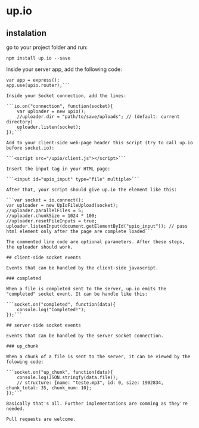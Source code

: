 # up.io
## instalation
go to your project folder and run:

```npm install up.io --save```

Inside your server app, add the following code:

```var upio = require('up.io');
var app = express();
app.use(upio.router);```

Inside your Socket connection, add the lines:

```io.on("connection", function(socket){
    var uploader = new upio();
    //uploader.dir = "path/to/save/uploads"; // (default: current directory)
    uploader.listen(socket);
});```

Add to your client-side web-page header this script (try to call up.io before socket.io):

```<script src="/upio/client.js"></script>```

Insert the input tag in your HTML page:

```<input id="upio_input" type="file" multiple>```

After that, your script should give up.io the element like this:

```var socket = io.connect();
var uploader = new UpIoFileUpload(socket);
//uploader.parallelFiles = 5;
//uploader.chunkSize = 1024 * 100;
//uploader.resetFileInputs = true;
uploader.listenInput(document.getElementById("upio_input")); // pass html element only after the page are complete loaded```

The commented line code are optional parameters. After these steps, the uploader should work.

## client-side socket events

Events that can be handled by the client-side javascript.

### completed

When a file is completed sent to the server, up.io emits the "completed" socket event. It can be handle like this: 

```socket.on("completed", function(data){
    console.log("Completed!");
});```

## server-side socket events

Events that can be handled by the server socket connection.

### up_chunk

When a chunk of a file is sent to the server, it can be viewed by the folowing code:

```socket.on("up_chunk", function(data){
	console.log(JSON.stringfy(data.file)); 
	// structure: {name: "teste.mp3", id: 0, size: 1902834, chunk_total: 35, chunk_num: 10};
});```

Basically that's all. Further implementations are comming as they're needed.

Pull requests are welcome.
